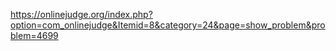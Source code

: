 https://onlinejudge.org/index.php?option=com_onlinejudge&Itemid=8&category=24&page=show_problem&problem=4699
